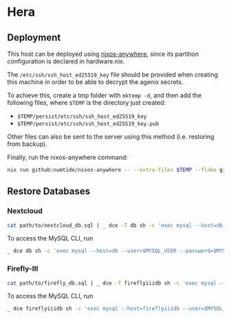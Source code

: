 # Hera

## Deployment

This host can be deployed using [nixos-anywhere](https://github.com/numtide/nixos-anywhere),
since its partition configuration is declared in hardware.nix.

The `/etc/ssh/ssh_host_ed25519_key` file should be provided when creating this machine in
order to be able to decrypt the agenix secrets.

To achieve this, create a tmp folder with `mktemp -d`, and then add the following files, where `$TEMP` is the directory just created:

- `$TEMP/persist/etc/ssh/ssh_host_ed25519_key`
- `$TEMP/persist/etc/ssh/ssh_host_ed25519_key.pub`

Other files can also be sent to the server using this method (i.e. restoring from backup).

Finally, run the nixos-anywhere command:

```bash
nix run github:numtide/nixos-anywhere -- --extra-files $TEMP --flake github:diogotcorreia/dotfiles#hera root@hera
```

## Restore Databases

### Nextcloud

```bash
cat path/to/nextcloud_db.sql | _ dce -T db sh -c 'exec mysql --host=db --user=$MYSQL_USER --password=$MYSQL_PASSWORD $MYSQL_DATABASE'
```

To access the MySQL CLI, run

```bash
_ dce db sh -c 'exec mysql --host=db --user=$MYSQL_USER --password=$MYSQL_PASSWORD $MYSQL_DATABASE'
```

### Firefly-III

```bash
cat path/to/firefly_db.sql | _ dce -T fireflyiiidb sh -c 'exec mysql --host=fireflyiiidb --user=$MYSQL_USER --password=$MYSQL_PASSWORD $MYSQL_DATABASE'
```

To access the MySQL CLI, run

```bash
_ dce fireflyiiidb sh -c 'exec mysql --host=fireflyiiidb --user=$MYSQL_USER --password=$MYSQL_PASSWORD $MYSQL_DATABASE'
```
